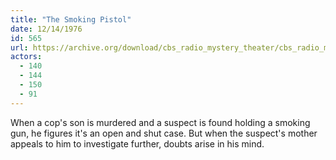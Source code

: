 ```yaml
---
title: "The Smoking Pistol"
date: 12/14/1976
id: 565
url: https://archive.org/download/cbs_radio_mystery_theater/cbs_radio_mystery_theater-0551-0600.zip/cbs_radio_mystery_theater-0551-0600%2Fcbsrmt_0565_the_smoking_pistol.mp3
actors:
  - 140
  - 144
  - 150
  - 91
---
```

When a cop's son is murdered and a suspect is found holding a smoking gun, he figures it's an open and shut case. But when the suspect's mother appeals to him to investigate further, doubts arise in his mind.